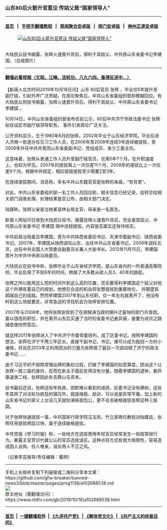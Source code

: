 ### 山东80后火箭升官惹议 传姑父是“国家领导人”
------------------------

#### [首页](https://github.com/gfw-breaker/banned-news3/blob/master/README.md) &nbsp;&nbsp;|&nbsp;&nbsp; [手把手翻墙教程](https://github.com/gfw-breaker/guides/wiki) &nbsp;&nbsp;|&nbsp;&nbsp; [禁闻聚合安卓版](https://github.com/gfw-breaker/bn-android) &nbsp;&nbsp;|&nbsp;&nbsp; [网门安卓版](https://github.com/oGate2/oGate) &nbsp;&nbsp;|&nbsp;&nbsp; [神州正道安卓版](https://github.com/SzzdOgate/update) 



<div><div class="featured_image">
 <a href="https://i.ntdtv.com/assets/uploads/2019/10/JE1WOZI_QD1D9joqsF6Zd4PXJ0wrsh0h7LWccOy1nHA.jpg" target="_blank">
  <figure>
   <img alt="山东80后火箭升官惹议 传姑父是“国家领导人”" src="https://i.ntdtv.com/assets/uploads/2019/10/JE1WOZI_QD1D9joqsF6Zd4PXJ0wrsh0h7LWccOy1nHA-800x450.jpg"/>
  </figure><br/>
 </a>
 <span class="caption">
  大陆民众投书揭露，张辉火速晋升背后，得利于其姑父、中共原山东省委书记李建国。（合成图片）
 </span>
</div>
</div><hr/>

#### [翻墙必看视频（文昭、江峰、法轮功、八九六四、香港反送中...）](https://github.com/gfw-breaker/banned-news3/blob/master/pages/links.md)

<div><div class="post_content" itemprop="articleBody">
 <p>
  【新唐人北京时间2019年10月18日讯】山东
  <ok href="https://www.ntdtv.com/gb/80后官员.htm">
   80后官员
  </ok>
  <ok href="https://www.ntdtv.com/gb/张辉.htm">
   张辉
  </ok>
  ，毕业仅5年就升至副厅级，引起外界广泛质疑。在舆论聚焦后，中共山东省委组织部却模糊回应。有大陆民众则投书揭露，张辉火速晋升背后，得利于其姑父、中共原山东省委书记
  <ok href="https://www.ntdtv.com/gb/李建国.htm">
   李建国
  </ok>
  。
 </p>
 <p>
  10月14日，中共山东省委组织部发布任前公示，80后中共济宁市政法委书记
  <ok href="https://www.ntdtv.com/gb/张辉.htm">
   张辉
  </ok>
  拟任设区市副厅级领导职务。 事件引发舆论广泛关注。
 </p>
 <p>
  公开资料显示，生于1980年6月的张辉，2002年毕业于山东经济学院。毕业后进入济南一街道办任见习工作人员，在2006年至2008年连续3年连续被提拔，至2008年升任中共共青团山东省委副书记、党组成员、省少工委主任。
 </p>
 <p>
  这意味着，张辉从普通工作人员升至副厅级官员，仅用5年7个月。在升职速度上，也较为罕见。2007年的提拔离上一次仅差11个月，2008年的提拔比上一次仅差9个月。根据中共规定，相应层级提拔至少需要2至3年。
 </p>
 <p>
  在连续提拔期间，消息称，多名中共山东籍高官是张辉的亲戚，“有背景”。
 </p>
 <p>
  对此，中共山东省委组织部一名工作人员回应称，相关信息已经记录，会转交给相关部门调查处理，处理结果是否公布，由相关部门决定。
 </p>
 <p>
  陆媒称，张辉父亲是当地某县林业局主官，母亲是一名医生。
 </p>
 <p>
  新唐人网站10日收到大陆民众投书，揭露张辉火速晋升背后，完全是其姑父、中共原山东省委书记
  <ok href="https://www.ntdtv.com/gb/李建国.htm">
   李建国
  </ok>
  暗中违规提拔。内容是否属实还有待核实。
 </p>
 <p>
  中共前政治局委员李建国，曾为中共陕西省委前书记、天津市委副书记、陕西省委书记。2007年，李建国从陕西调任山东，出任中共山东省委书记，2008年调任北京，出任中共全国人大常委会副委员长兼人大秘书长。2012年11月15日，李建国晋升为中共中央政治局委员。
 </p>
 <p>
  大陆民众在投书中称，张辉毕业于山东省经济学院，是山东省内的一所普通高等院校。毕业后用了不到6年的时间，跨越了大多数从政人员3、40年的路程。
 </p>
 <p>
  张辉之所以能用这么短的时间升到这么高的位置，完全要得利李建国这个姑父对他这个外甥有着自己的规划，他想在合适的机会将张慧提拔到重要岗位， 并期望其超越自己的成就。然而李建国2007年到山东任职，仅一年左右就离开了，他没有料到这么快就要走，非常急迫的寻找机会为张辉安排位置。
 </p>
 <p>
  2007年与2008年，他将张辉安排到了在胡锦涛当政时期升迁最快的部门共青团，委以很高的职位，并在离开山东后买通了当时的省委书记姜异康，姜要为进京之路铺垫便欣然答应。
 </p>
 <p>
  就这样2011年张辉进入了中共济宁市委常委班列，成了区委书记。按照李建国的想法，张辉在济宁干两三年区长，直接干副书记，书记，便可以成为独挡一方的小诸侯，并且在2013年又利用团派的力量为张辉做了最后一次调动做了济宁的政法委书记……
 </p>
 <p>
  由于习近平的不按照常理出牌的集权过程，打破了李建国的如意算盘，团派这个让张辉一跳三级的身份，反而在新主子面前变得没有分量，随着李建国的退休，姜异康退居二线，张辉因此失去靠山与资本。
 </p>
 <p>
  投书最后还说，张辉这些年执政，团职难以看到的成绩，区委书记没有建树，这些年其除了对法轮功疯狂的镇压外，就是维稳、劫访，可以说是异常平庸。加上新的山东省书记刘家义上台没几天就扮演铁面包公，更不会去破格提拔张辉这种三级跳。
 </p>
 <p>
  对于张辉快速提拔一事，中共国家行政学院汪玉凯、竹立家两位教授对陆媒说，张辉任用提拔明显过快，属于连续破格提拔。
 </p>
 <p>
  中共党报《学习时报》称，一些地方在选拔使用年轻官员经常发生一些超常规行为，暴露主官赏识代替公认的官员选拔误区。这种点将方式有很大局限性，容易造成因人设岗、任人唯亲，滋长用人不正之风。
 </p>
 <p>
  （记者李芸报导/责任编辑：戴明）
 </p>
 <div class="single_ad">
 </div>
</div>
</div>
<hr/>
手机上长按并复制下列链接或二维码分享本文章：<br/>
https://github.com/gfw-breaker/banned-news3/blob/master/pages/prog1138/a102688538.md <br/>
<a href='https://github.com/gfw-breaker/banned-news3/blob/master/pages/prog1138/a102688538.md'><img src='https://github.com/gfw-breaker/banned-news3/blob/master/pages/prog1138/a102688538.md.png'/></a> <br/>
原文地址（需翻墙访问）：https://www.ntdtv.com/gb/2019/10/18/a102688538.html


------------------------
#### [首页](https://github.com/gfw-breaker/banned-news3/blob/master/README.md) &nbsp;|&nbsp; [一键翻墙软件](https://github.com/gfw-breaker/nogfw/blob/master/README.md) &nbsp;| [《九评共产党》](https://github.com/gfw-breaker/9ping.md/blob/master/README.md#九评之一评共产党是什么) | [《解体党文化》](https://github.com/gfw-breaker/jtdwh.md/blob/master/README.md) | [《共产主义的终极目的》](https://github.com/gfw-breaker/gczydzjmd.md/blob/master/README.md)


<img src='http://gfw-breaker.win/banned-news3/pages/prog1138/a102688538.md' width='0px' height='0px'/>
